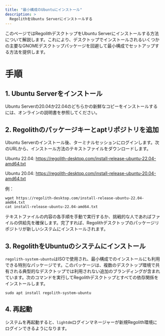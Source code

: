 ```yaml
---
title: "最小構成のUbuntuにインストール"
description: >
  RegolithをUbuntu Serverにインストールする
---
```


このページではRegolithデスクトップをUbuntu Serverにインストールする方法について解説します。これにより、デスクトップでインストールされるいくつかの主要なGNOMEデスクトップパッケージを回避して最小構成でセットアップする方法を提供します。

# 手順

## 1. Ubuntu Serverをインストール

Ubuntu Serverの20.04か22.04のどちらかの新鮮なコピーをインストールするには、オンラインの説明書を参照してください。

## 2. Regolithのパッケージキーとaptリポジトリを追加

Ubuntu Serverのインストール後、ターミナルセッションにログインします。次のURLから、インストール方法のテキストファイルをダウンロードします。

Ubuntu 22.04: https://regolith-desktop.com/install-release-ubuntu-22.04-amd64.txt

Ubuntu 20.04: https://regolith-desktop.com/install-release-ubuntu-20.04-amd64.txt

例：

```console
wget https://regolith-desktop.com/install-release-ubuntu-22.04-amd64.txt
cat install-release-ubuntu-22.04-amd64.txt
```

テキストファイルの内容の各手順を手動で実行するか、挑戦的な人であればファイルの供給先を確保します。完了すれば、Regolithデスクトップのパッケージリポジトリが新しいシステムにインストールされます。

## 3. RegolithをUbuntuのシステムにインストール

`regolith-system-ubuntu`はISOで使用され、最小構成でのインストールにも利用できる特別なパッケージです。このパッケージは、複数のデスクトップ環境で共有される典型的なデスクトップでは利用されない追加のブランディングが含まれています。次のコマンドを実行してRegolithデスクトップとすべての依存関係をインストールします。

```console
sudo apt install regolith-system-ubuntu
```

## 4. 再起動

システムを再起動すると、`lightdm`ログインマネージャーが新規Regolith環境にログインできるようになります。
